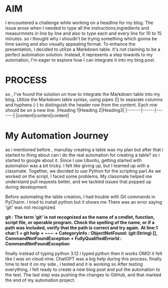 # AIM #


 
 I encountered a challenge while working on a headline for my blog. The issue arose when I needed to  type all the instructions,ingredients and measurmnets in line by line and also to type each and every line for 10 to 15 minutes. so i thought why i shoudn't be  trying something which gonna be time saving and also visually appealing format. To enhance the presentation, I decided to utilize a Markdown table. it's not claiming to be a perfect automation solution. Instead, it represents a  step towards to my automation, I'm eager to explore how I can integrate it into my blog post.

# PROCESS #

 so , I've found the solution on how to integrate the Markdown table into my blog. Utilize the Markdown table syntax, using pipes (|) to separate columns and hyphens (-) to distinguish the header row from the content. Each row should be on a new line.
|Heading 1|Heading 2|Heading3|
  |-------|------|-------|
  |content|content|content|

# My Automation Journey 
as i mentioned before , manullay creating a table was my plan but after that i started to thing about can i do the real automation for creating a table? so i started to google about it. Since I use Ubuntu, getting started with automation was a bit tricky. I felt like giving up, but I teamed up with a classmate. Together, we decided to use Python for the scripting part.As we worked on the script, I faced some problems. My classmate helped me understand pull requests better, and we tackled issues that popped up during development. 

Before automating the table creation, I had trouble with Git commands in PyCharm. i tried to install python but it shows me  There was an error saying 'git' was not recognized. 

**git : The term 'git' is not recognized as the name of a cmdlet, function, script file, or operable program. Check the spelling of the name, or if a path was** 
**included, verify that the path is correct and try again.**
 **At line:1 char:1**
 **+ git help**
**+ ~~~**
  **+ CategoryInfo          : ObjectNotFound: (git:String) [], CommandNotFoundException**
    **+ FullyQualifiedErrorId : CommandNotFoundException**

 finally instead of typing python 3.12 i typed python then it works OMG! it felt like I was on cloud nine. ChatGPT was a big help during this process. finally time to test it on my side , i tested and it is working so After testing everything, I felt ready to create a new blog post and put the automation to the test. The last step was pushing the changes to GitHub, and that marked the end of my automation project.

